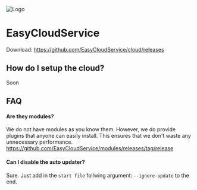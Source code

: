
![Logo](https://media.discordapp.net/attachments/1235228963404648531/1235238078788931654/Logo.png?ex=6633a49b&is=6632531b&hm=e86e307bbda95995bd11607e346f54b91149dfa706eecd5098dfa49639639272&=&format=webp&quality=lossless&width=1178&height=400)
# EasyCloudService

Download: https://github.com/EasyCloudService/cloud/releases

## How do I setup the cloud?
Soon

## FAQ

#### Are they modules?
We do not have modules as you know them. However, we do provide plugins that anyone can easily install. This ensures that we don't waste any unnecessary performance.
https://github.com/EasyCloudService/modules/releases/tag/release

#### Can I disable the auto updater?
Sure. Just add in the `start file` follwing argument: `--ignore-update` to the end. 

